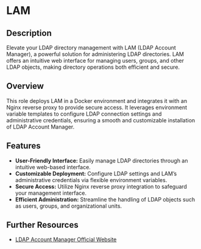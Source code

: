 # LAM

## Description

Elevate your LDAP directory management with LAM (LDAP Account Manager), a powerful solution for administering LDAP directories. LAM offers an intuitive web interface for managing users, groups, and other LDAP objects, making directory operations both efficient and secure.

## Overview

This role deploys LAM in a Docker environment and integrates it with an Nginx reverse proxy to provide secure access. It leverages environment variable templates to configure LDAP connection settings and administrative credentials, ensuring a smooth and customizable installation of LDAP Account Manager.

## Features

- **User-Friendly Interface:** Easily manage LDAP directories through an intuitive web-based interface.
- **Customizable Deployment:** Configure LDAP settings and LAM’s administrative credentials via flexible environment variables.
- **Secure Access:** Utilize Nginx reverse proxy integration to safeguard your management interface.
- **Efficient Administration:** Streamline the handling of LDAP objects such as users, groups, and organizational units.

## Further Resources

- [LDAP Account Manager Official Website](https://www.ldap-account-manager.org/)
